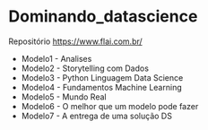 # Dominando_datascience

Repositório https://www.flai.com.br/

  * Modelo1 - Analises
  * Modelo2 - Storytelling com Dados
  * Modelo3 - Python Linguagem Data Science
  * Modelo4 - Fundamentos Machine Learning
  * Modelo5 - Mundo Real
  * Modelo6 - O melhor que um modelo pode fazer
  * Modelo7 - A entrega de uma solução DS
